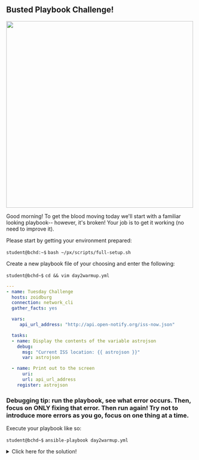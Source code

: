 ## Busted Playbook Challenge!

<img src="https://i.redd.it/i4v9op0chrc51.jpg" width="500"/>

Good morning! To get the blood moving today we'll start with a familiar looking playbook-- however, it's broken! Your job is to get it working (no need to improve it).

Please start by getting your environment prepared:

`student@bchd:~$` `bash ~/px/scripts/full-setup.sh`

Create a new playbook file of your choosing and enter the following:

`student@bchd~$` `cd && vim day2warmup.yml`

```yaml
---
- name: Tuesday Challenge
  hosts: zoidburg  
  connection: network_cli  
  gather_facts: yes

  vars:
     api_url_address: "http://api.open-notify.org/iss-now.json"

  tasks:
  - name: Display the contents of the variable astrojson
    debug:
      msg: "Current ISS location: {{ astrojson }}"
      var: astrojson                               

  - name: Print out to the screen
      uri:                             
      url: api_url_address   
    register: astrojson
```

### Debugging tip: run the playbook, see what error occurs. Then, focus on ONLY fixing that error. Then run again! Try not to introduce more errors as you go, focus on one thing at a time.

Execute your playbook like so:

`student@bchd~$` `ansible-playbook day2warmup.yml`

<details>
<summary>Click here for the solution!</summary>
<br>

```yaml
---
- name: Tuesday Challenge
  hosts: zoidberg   # typo in host name!
  connection: ssh   # wrong connection type!
  gather_facts: yes

  vars:
     api_url_address: "http://api.open-notify.org/iss-now.json"

  tasks:

  # tasks were in the wrong order! this first, to send the request:
  - name: Print out to the screen
    uri:                              # indentation error!
      url: "{{ api_url_address }}"    # variables need put in "{{ quotes/curly brackets! }}"
    register: astrojson

  # this task second, to print out the response!
  - name: Display the contents of the variable astrojson
    debug:
      msg: "Current ISS location: {{ astrojson }}" # msg and var are mutually exclusive!
      # var: astrojson                               remove or comment one of these out! 
 ```

</details>
